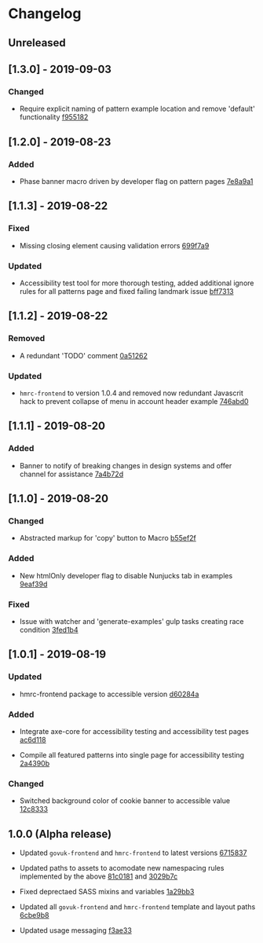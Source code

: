 # Changelog

## Unreleased

## [1.3.0] - 2019-09-03

### Changed
- Require explicit naming of pattern example location and remove 'default' functionality [f955182](f9551828a4445ebb0523b70915e82a990af53301)

## [1.2.0] - 2019-08-23

### Added
- Phase banner macro driven by developer flag on pattern pages [7e8a9a1](7e8a9a1e5df89cc49680bd74902ef45c08cdc491)

## [1.1.3] - 2019-08-22

### Fixed
- Missing closing element causing validation errors [699f7a9](699f7a98c9c6d199e011ef386bbdc13217b303ea)

### Updated
- Accessibility test tool for more thorough testing, added additional ignore rules for all patterns page and fixed failing landmark issue [bff7313](bff731396c09c23d142f21b79d04f567fd6f254e)

## [1.1.2] - 2019-08-22

### Removed
- A redundant 'TODO' comment [0a51262](0a51262734b95ff5cdf12aafeda93288e7feb4fa)

### Updated
- `hmrc-frontend` to version 1.0.4 and removed now redundant Javascrit hack to prevent collapse of menu in account header example [746abd0](746abd0aae8073f44e1f67d6eba9c66e245a68eb)

## [1.1.1] - 2019-08-20

### Added
- Banner to notify of breaking changes in design systems and offer channel for assistance [7a4b72d](7a4b72d6f5a9c2784d21e374ccaf8e9d81dec6de)

## [1.1.0] - 2019-08-20

### Changed
- Abstracted markup for 'copy' button to Macro [b55ef2f](b55ef2fe4948c4ed50a112a99922d89352e851ac)

### Added
- New htmlOnly developer flag to disable Nunjucks tab in examples [9eaf39d](9eaf39dcdfe16c11ca372322a13b6f3899208c1b)

### Fixed
- Issue with watcher and 'generate-examples' gulp tasks creating race condition [3fed1b4](3fed1b4a238442454f3d8a3bd6859b2daa4006f0)

## [1.0.1] - 2019-08-19

### Updated
- hmrc-frontend package to accessible version [d60284a](d60284afe98abc77c1ebccfb9806bed579af5c6a)

### Added
- Integrate axe-core for accessibility testing and accessibility test pages [ac6d118](ac6d1188062c824ceefb81d86f7b7131cff7cb52)

- Compile all featured patterns into single page for accessibility testing [2a4390b](2a4390bf9178a26c5c777f53c4ef187d0e16bd0d)

### Changed
- Switched background color of cookie banner to accessible value [12c8333](12c83334c89753bd1d78a495f1fabd549c54f873)

## 1.0.0 (Alpha release)

- Updated `govuk-frontend` and `hmrc-frontend` to latest versions [6715837](67158371bb978db43c2af94fb32b389ab358626b)

- Updated paths to assets to acomodate new namespacing rules implemented by the above [81c0181](81c018150de41d755d3a0f72647aa2f66721e8f3) and [3029b7c](3029b7ca8501308d5a71a19488d2c166df72c3e9)

- Fixed deprectaed SASS mixins and variables [1a29bb3](1a29bb30bc12f14074c7b7a70de0d643ddb91880)

- Updated all `govuk-frontend` and `hmrc-frontend` template and layout paths [6cbe9b8](6cbe9b850e44346f13741bf6d5399861610c7340)

- Updated usage messaging [f3ae33](f3ae337f9e527ee0d9574a63881a22b5f6170886)